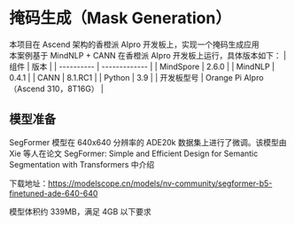 # 掩码生成（Mask Generation）
本项目在 Ascend 架构的香橙派 AIpro 开发板上，实现一个掩码生成应用  
本案例基于 MindNLP + CANN 在香橙派 AIpro 开发板上运行，具体版本如下：
| 组件       | 版本          |
| ---------- | ------------- |
| MindSpore  | 2.6.0         |
| MindNLP    | 0.4.1         |
| CANN       | 8.1.RC1   |
| Python     | 3.9           |
| 开发板型号 | Orange Pi AIpro（Ascend 310，8T16G） |
## 模型准备
SegFormer 模型在 640x640 分辨率的 ADE20k 数据集上进行了微调。该模型由 Xie 等人在论文 SegFormer: Simple and Efficient Design for Semantic Segmentation with Transformers 中介绍  

下载地址：https://modelscope.cn/models/nv-community/segformer-b5-finetuned-ade-640-640  

模型体积约 339MB，满足 4GB 以下要求